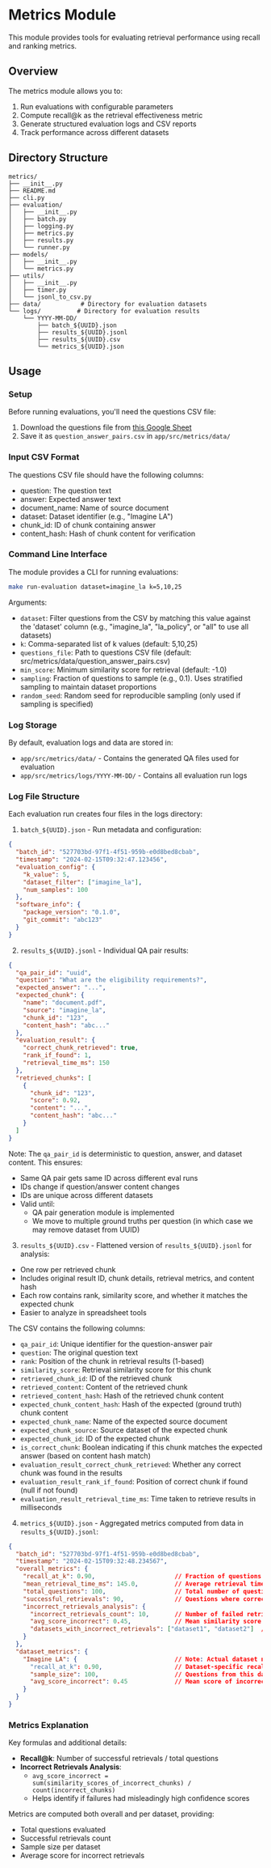 # Metrics Module

This module provides tools for evaluating retrieval performance using recall and ranking metrics.

## Overview

The metrics module allows you to:
1. Run evaluations with configurable parameters
2. Compute recall@k as the retrieval effectiveness metric 
3. Generate structured evaluation logs and CSV reports
4. Track performance across different datasets

## Directory Structure

```
metrics/
├── __init__.py
├── README.md
├── cli.py
├── evaluation/
│   ├── __init__.py
│   ├── batch.py
│   ├── logging.py
│   ├── metrics.py
│   ├── results.py
│   └── runner.py
├── models/
│   ├── __init__.py
│   └── metrics.py
├── utils/
│   ├── __init__.py
│   ├── timer.py
│   └── jsonl_to_csv.py
├── data/           # Directory for evaluation datasets
└── logs/          # Directory for evaluation results
    └── YYYY-MM-DD/
        ├── batch_${UUID}.json
        ├── results_${UUID}.jsonl
        ├── results_${UUID}.csv
        └── metrics_${UUID}.json
```

## Usage

### Setup

Before running evaluations, you'll need the questions CSV file:
1. Download the questions file from [this Google Sheet](https://docs.google.com/spreadsheets/d/1KBFMyRUSohqA94ic6yAv3Ne22GwEBJHHYHM49rEKFsc/edit?usp=sharing)
2. Save it as `question_answer_pairs.csv` in `app/src/metrics/data/`

### Input CSV Format

The questions CSV file should have the following columns:
- question: The question text
- answer: Expected answer text
- document_name: Name of source document
- dataset: Dataset identifier (e.g., "Imagine LA")
- chunk_id: ID of chunk containing answer
- content_hash: Hash of chunk content for verification

### Command Line Interface

The module provides a CLI for running evaluations:

```bash
make run-evaluation dataset=imagine_la k=5,10,25
```

Arguments:
- `dataset`: Filter questions from the CSV by matching this value against the 'dataset' column (e.g., "imagine_la", "la_policy", or "all" to use all datasets)
- `k`: Comma-separated list of k values (default: 5,10,25)
- `questions_file`: Path to questions CSV file (default: src/metrics/data/question_answer_pairs.csv)
- `min_score`: Minimum similarity score for retrieval (default: -1.0)
- `sampling`: Fraction of questions to sample (e.g., 0.1). Uses stratified sampling to maintain dataset proportions
- `random_seed`: Random seed for reproducible sampling (only used if sampling is specified)

### Log Storage

By default, evaluation logs and data are stored in:
- `app/src/metrics/data/` - Contains the generated QA files used for evaluation
- `app/src/metrics/logs/YYYY-MM-DD/` - Contains all evaluation run logs

### Log File Structure

Each evaluation run creates four files in the logs directory:

1. `batch_${UUID}.json` - Run metadata and configuration:
```json
{
  "batch_id": "527703bd-97f1-4f51-959b-e0d8bed8cbab",
  "timestamp": "2024-02-15T09:32:47.123456",
  "evaluation_config": {
    "k_value": 5,
    "dataset_filter": ["imagine_la"],
    "num_samples": 100
  },
  "software_info": {
    "package_version": "0.1.0",
    "git_commit": "abc123"
  }
}
```

2. `results_${UUID}.jsonl` - Individual QA pair results:
```json
{
  "qa_pair_id": "uuid",
  "question": "What are the eligibility requirements?",
  "expected_answer": "...",
  "expected_chunk": {
    "name": "document.pdf",
    "source": "imagine_la",
    "chunk_id": "123",
    "content_hash": "abc..."
  },
  "evaluation_result": {
    "correct_chunk_retrieved": true,
    "rank_if_found": 1,
    "retrieval_time_ms": 150
  },
  "retrieved_chunks": [
    {
      "chunk_id": "123",
      "score": 0.92,
      "content": "...",
      "content_hash": "abc..."
    }
  ]
}
```

Note: The `qa_pair_id` is deterministic to question, answer, and dataset content. This ensures:
- Same QA pair gets same ID across different eval runs
- IDs change if question/answer content changes
- IDs are unique across different datasets
- Valid until:
  - QA pair generation module is implemented
  - We move to multiple ground truths per question (in which case we may remove dataset from UUID)

3. `results_${UUID}.csv` - Flattened version of `results_${UUID}.jsonl` for analysis:
- One row per retrieved chunk
- Includes original result ID, chunk details, retrieval metrics, and content hash
- Each row contains rank, similarity score, and whether it matches the expected chunk
- Easier to analyze in spreadsheet tools

The CSV contains the following columns:
- `qa_pair_id`: Unique identifier for the question-answer pair
- `question`: The original question text
- `rank`: Position of the chunk in retrieval results (1-based)
- `similarity_score`: Retrieval similarity score for this chunk
- `retrieved_chunk_id`: ID of the retrieved chunk
- `retrieved_content`: Content of the retrieved chunk
- `retrieved_content_hash`: Hash of the retrieved chunk content
- `expected_chunk_content_hash`: Hash of the expected (ground truth) chunk content
- `expected_chunk_name`: Name of the expected source document
- `expected_chunk_source`: Source dataset of the expected chunk
- `expected_chunk_id`: ID of the expected chunk
- `is_correct_chunk`: Boolean indicating if this chunk matches the expected answer (based on content hash match)
- `evaluation_result_correct_chunk_retrieved`: Whether any correct chunk was found in the results
- `evaluation_result_rank_if_found`: Position of correct chunk if found (null if not found)
- `evaluation_result_retrieval_time_ms`: Time taken to retrieve results in milliseconds

4. `metrics_${UUID}.json` - Aggregated metrics computed from data in `results_${UUID}.jsonl`:
```json
{
  "batch_id": "527703bd-97f1-4f51-959b-e0d8bed8cbab",
  "timestamp": "2024-02-15T09:32:48.234567",
  "overall_metrics": {
    "recall_at_k": 0.90,                      // Fraction of questions where correct chunk found in top k results
    "mean_retrieval_time_ms": 145.0,          // Average retrieval time per question
    "total_questions": 100,                   // Total number of questions evaluated
    "successful_retrievals": 90,              // Questions where correct chunk was found
    "incorrect_retrievals_analysis": {
      "incorrect_retrievals_count": 10,       // Number of failed retrievals
      "avg_score_incorrect": 0.45,            // Mean similarity score of incorrect chunks
      "datasets_with_incorrect_retrievals": ["dataset1", "dataset2"]  // Datasets with failures, sorted by frequency
    }
  },
  "dataset_metrics": {
    "Imagine LA": {                           // Note: Actual dataset name from CSV
      "recall_at_k": 0.90,                    // Dataset-specific recall rate
      "sample_size": 100,                     // Questions from this dataset
      "avg_score_incorrect": 0.45             // Mean score of incorrect retrievals
    }
  }
}
```

### Metrics Explanation

Key formulas and additional details:

- **Recall@k**: Number of successful retrievals / total questions
- **Incorrect Retrievals Analysis**:
  - `avg_score_incorrect = sum(similarity_scores_of_incorrect_chunks) / count(incorrect_chunks)`
  - Helps identify if failures had misleadingly high confidence scores

Metrics are computed both overall and per dataset, providing:
- Total questions evaluated
- Successful retrievals count
- Sample size per dataset
- Average score for incorrect retrievals
``` 